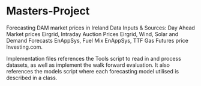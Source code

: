 # Masters-Project
Forecasting DAM market prices in Ireland
Data Inputs & Sources:  Day Ahead Market prices              Eirgrid,
                        Intraday Auction Prices              Eirgrid,
                        Wind, Solar and Demand Forecasts     EnAppSys,
                        Fuel Mix                             EnAppSys,
                        TTF Gas Futures price                Investing.com.

Implementation files references the Tools script to read in and process datasets, as well as implement the walk forward evaluation.
It also references the models script where each forecasting model utilised is described in a class.
            
            

